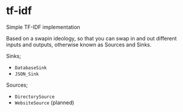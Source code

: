 tf-idf
======

Simple TF-IDF implementation

Based on a swapin ideology, so that you can swap in and out different inputs and outputs, otherwise known as Sources and Sinks.

Sinks;
 * `DatabaseSink`
 * `JSON_Sink`

Sources;
 * `DirectorySource`
 * `WebsiteSource` (planned)
